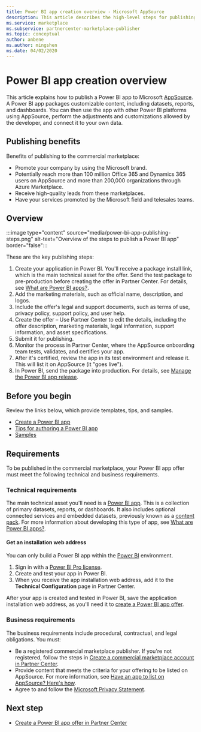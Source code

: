 ```yaml
---
title: Power BI app creation overview - Microsoft AppSource
description: This article describes the high-level steps for publishing a Power BI app to Microsoft AppSource. The technical and business requirements your Power BI app must meet to be published to the commercial marketplace are also provided.
ms.service: marketplace 
ms.subservice: partnercenter-marketplace-publisher
ms.topic: conceptual
author: anbene
ms.author: mingshen
ms.date: 04/02/2020
---
```


# Power BI app creation overview

This article explains how to publish a Power BI app to Microsoft [AppSource](https://appsource.microsoft.com/). A Power BI app packages customizable content, including datasets, reports, and dashboards. You can then use the app with other Power BI platforms using AppSource, perform the adjustments and customizations allowed by the developer, and connect it to your own data.

## Publishing benefits

Benefits of publishing to the commercial marketplace:

- Promote your company by using the Microsoft brand.
- Potentially reach more than 100 million Office 365 and Dynamics 365 users on AppSource and more than 200,000 organizations through Azure Marketplace.
- Receive high-quality leads from these marketplaces.
- Have your services promoted by the Microsoft field and telesales teams.

## Overview

:::image type="content" source="media/power-bi-app-publishing-steps.png" alt-text="Overview of the steps to publish a Power BI app" border="false":::

These are the key publishing steps:

1. Create your application in Power BI. You'll receive a package install link, which is the main technical asset for the offer. Send the test package to pre-production before creating the offer in Partner Center. For details, see [What are Power BI apps?](https://docs.microsoft.com/power-bi/service-template-apps-overview).
2. Add the marketing materials, such as official name, description, and logos.
3. Include the offer's legal and support documents, such as terms of use, privacy policy, support policy, and user help.
4. Create the offer – Use Partner Center to edit the details, including the offer description, marketing materials, legal information, support information, and asset specifications.
5. Submit it for publishing.
6. Monitor the process in Partner Center, where the AppSource onboarding team tests, validates, and certifies your app.
7. After it's certified, review the app in its test environment and release it. This will list it on AppSource (it "goes live").
8. In Power BI, send the package into production. For details, see [Manage the Power BI app release](https://docs.microsoft.com/power-bi/service-template-apps-create#manage-the-template-app-release).

## Before you begin

Review the links below, which provide templates, tips, and samples.

- [Create a Power BI app](https://docs.microsoft.com/power-bi/service-template-apps-create)
- [Tips for authoring a Power BI app](https://docs.microsoft.com/power-bi/service-template-apps-tips)
- [Samples](https://docs.microsoft.com/power-bi/service-template-apps-samples)

## Requirements

To be published in the commercial marketplace, your Power BI app offer must meet the following technical and business requirements.

### Technical requirements

The main technical asset you'll need is a [Power BI app](https://go.microsoft.com/fwlink/?linkid=2028636). This is a collection of primary datasets, reports, or dashboards. It also includes optional connected services and embedded datasets, previously known as a [content pack](https://docs.microsoft.com/power-bi/service-organizational-content-pack-introduction). For more information about developing this type of app, see [What are Power BI apps?](https://go.microsoft.com/fwlink/?linkid=2028636).

#### Get an installation web address

You can only build a Power BI app within the [Power BI](https://powerbi.microsoft.com/) environment.

1. Sign in with a [Power BI Pro license](https://docs.microsoft.com/power-bi/service-admin-purchasing-power-bi-pro).
2. Create and test your app in Power BI.
3. When you receive the app installation web address, add it to the **Technical Configuration** page in Partner Center.

After your app is created and tested in Power BI, save the application installation web address, as you'll need it to [create a Power BI app offer](create-power-bi-app-offer.md).

### Business requirements

The business requirements include procedural, contractual, and legal obligations. You must:

- Be a registered commercial marketplace publisher. If you're not registered, follow the steps in [Create a commercial marketplace account in Partner Center](create-account.md).
- Provide content that meets the criteria for your offering to be listed on AppSource. For more information, see [Have an app to list on AppSource? Here's how](https://appsource.microsoft.com/blogs/have-an-app-to-list-on-appsource-here-s-how).
- Agree to and follow the [Microsoft Privacy Statement](https://privacy.microsoft.com/privacystatement).

## Next step

- [Create a Power BI app offer in Partner Center](create-power-bi-app-offer.md)
